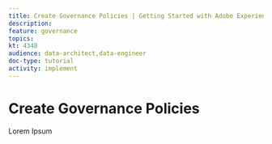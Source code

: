 ```yaml
---
title: Create Governance Policies | Getting Started with Adobe Experience Platform for Data Architects and Data Engineers
description: 
feature: governance
topics: 
kt: 4348
audience: data-architect,data-engineer
doc-type: tutorial
activity: implement
---
```


# Create Governance Policies

Lorem Ipsum